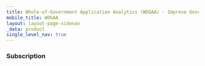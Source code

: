 ```yaml
---
title: Whole-of-Government Application Analytics (WOGAA) - Improve Government Services with Data
mobile_title: WOGAA
layout: layout-page-sidenav
_data: product
single_level_nav: true
---
```


### Subscription
